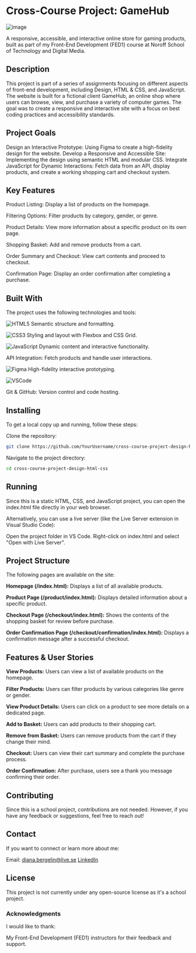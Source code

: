 # **Cross-Course Project: GameHub**
![image](https://github.com/user-attachments/assets/7c7fd573-3771-43bf-8616-cf197cb71f8b)


A responsive, accessible, and interactive online store for gaming products, built as part of my Front-End Development (FED1) course at Noroff School of Technology and Digital Media.

## **Description**
This project is part of a series of assignments focusing on different aspects of front-end development, including Design, HTML & CSS, and JavaScript. The website is built for a fictional client GameHub, an online shop where users can browse, view, and purchase a variety of computer games. The goal was to create a responsive and interactive site with a focus on best coding practices and accessibility standards.

## **Project Goals**
Design an Interactive Prototype: Using Figma to create a high-fidelity design for the website.
Develop a Responsive and Accessible Site: Implementing the design using semantic HTML and modular CSS.
Integrate JavaScript for Dynamic Interactions: Fetch data from an API, display products, and create a working shopping cart and checkout system.

## **Key Features**
Product Listing: Display a list of products on the homepage.

Filtering Options: Filter products by category, gender, or genre.

Product Details: View more information about a specific product on its own page.

Shopping Basket: Add and remove products from a cart.

Order Summary and Checkout: View cart contents and proceed to checkout.

Confirmation Page: Display an order confirmation after completing a purchase.


## **Built With**
The project uses the following technologies and tools:

 ![HTML5](https://img.shields.io/badge/-HTML5-E34F26?logo=html5&logoColor=white&style=for-the-badge) Semantic structure and formatting.
 
 ![CSS3](https://img.shields.io/badge/-CSS3-1572B6?logo=css3&logoColor=white&style=for-the-badge) Styling and layout with Flexbox and CSS Grid.
 
![JavaScript](https://img.shields.io/badge/-JavaScript-F7DF1E?logo=javascript&logoColor=black&style=for-the-badge) Dynamic content and interactive functionality.

API Integration: Fetch products and handle user interactions.

 ![Figma](https://img.shields.io/badge/-Figma-F24E1E?logo=figma&logoColor=white&style=for-the-badge) High-fidelity interactive prototyping.
 
  ![VSCode](https://img.shields.io/badge/-VSCode-007ACC?logo=visual-studio-code&logoColor=white&style=for-the-badge)
  
Git & GitHub: Version control and code hosting.

## **Installing**
To get a local copy up and running, follow these steps:

Clone the repository:
```bash
git clone https://github.com/YourUsername/cross-course-project-design-html-css.git
```

Navigate to the project directory:
```bash
cd cross-course-project-design-html-css
```

## **Running**
Since this is a static HTML, CSS, and JavaScript project, you can open the index.html file directly in your web browser.

Alternatively, you can use a live server (like the Live Server extension in Visual Studio Code):

Open the project folder in VS Code.
Right-click on index.html and select "Open with Live Server".

## **Project Structure**
The following pages are available on the site:

**Homepage (/index.html):** Displays a list of all available products.

**Product Page (/product/index.html):** Displays detailed information about a specific product.

**Checkout Page (/checkout/index.html):** Shows the contents of the shopping basket for review before purchase.

**Order Confirmation Page (/checkout/confirmation/index.html):** Displays a confirmation message after a successful checkout.


## **Features & User Stories**

**View Products:** Users can view a list of available products on the homepage.

**Filter Products:** Users can filter products by various categories like genre or gender.

**View Product Details:** Users can click on a product to see more details on a dedicated page.

**Add to Basket:** Users can add products to their shopping cart.

**Remove from Basket:** Users can remove products from the cart if they change their mind.

**Checkout:** Users can view their cart summary and complete the purchase process.

**Order Confirmation:** After purchase, users see a thank you message confirming their order.

## **Contributing**
Since this is a school project, contributions are not needed. However, if you have any feedback or suggestions, feel free to reach out!

## **Contact**
If you want to connect or learn more about me:

Email: diana.bergelin@live.se
 [LinkedIn](https://www.linkedin.com/in/diana-b-4209a72ba/)


## **License**
This project is not currently under any open-source license as it's a school project.

### **Acknowledgments**
I would like to thank:

My Front-End Development (FED1) instructors for their feedback and support.

